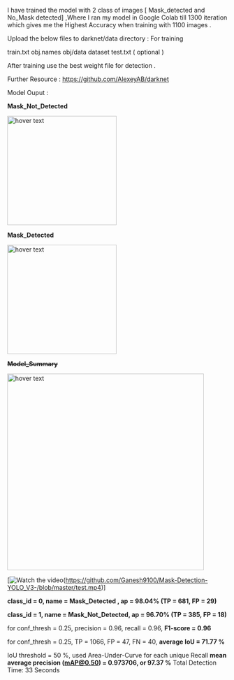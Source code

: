 I have trained the model with 2 class of images [ Mask_detected and No_Mask detected] ,Where I ran my model in Google Colab till 1300 iteration which gives me the Highest Accuracy when training with 1100 images .  

Upload the below files to darknet/data directory : For training 

   train.txt
   obj.names
   obj/data
   dataset 
   test.txt ( optional )
 
 After training use the best weight file for detection .
 
 Further Resource : https://github.com/AlexeyAB/darknet
 

Model Ouput :
 
 

<b> Mask_Not_Detected</b>
<p align="left">
  
  <img src="https://github.com/Ganesh9100/Mask-Detection-YOLO_V3-/blob/master/download1.png" width="250" title="hover text">
  
</p>
<b> Mask_Detected</b>
<p align="left">
  
  <img src="https://github.com/Ganesh9100/Mask-Detection-YOLO_V3-/blob/master/download2.png" width="250" title="hover text">
  
</p>

<b><s> Model_Summary</s></b>
<p align="left">
  
  <img src="https://github.com/Ganesh9100/Mask-Detection-YOLO_V3-/blob/master/summary.jpeg" width="450" title="hover text">
  
</p>

[![Watch the video](https://github.com/Ganesh9100/Mask-Detection-YOLO_V3-/blob/master/Screenshot%20from%202020-07-15%2019-46-13.png)(https://github.com/Ganesh9100/Mask-Detection-YOLO_V3-/blob/master/test.mp4)]

<p>
 <b>class_id = 0, name = Mask_Detected , ap = 98.04% (TP = 681, FP = 29)</b>
 
 <b>class_id = 1, name = Mask_Not_Detected, ap = 96.70% (TP = 385, FP = 18)</b>

for conf_thresh = 0.25, precision = 0.96, recall = 0.96, <b>F1-score = 0.96</b>

for conf_thresh = 0.25, TP = 1066, FP = 47, FN = 40, <b>average IoU = 71.77 %</b>

IoU threshold = 50 %, used Area-Under-Curve for each unique Recall
<b>mean average precision (mAP@0.50) = 0.973706, or 97.37 %</b>
Total Detection Time: 33 Seconds

</p>




 
